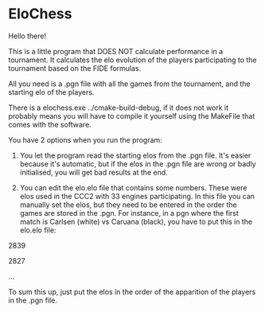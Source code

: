 # EloChess

Hello there!

This is a little program that DOES NOT calculate performance in a tournament. It calculates the elo evolution of the players
participating to the tournament based on the FIDE formulas. 

All you need is a .pgn file with all the games from the tournament, and the starting elo of the players. 


There is a elochess.exe ../cmake-build-debug, if it does not work it probably means you will have to compile it yourself using the
MakeFile that comes with the software. 


You have 2 options when you run the program:

1. You let the program read the starting elos from the .pgn file. It's easier because it's automatic, but if the elos in the .pgn file
are wrong or badly initialised, you will get bad results at the end.

2. You can edit the elo.elo file that contains some numbers. These were elos used in the CCC2 with 33 engines participating.
In this file you can manually set the elos, but they need to be entered in the order the games are stored in the .pgn. For instance,
in a pgn where the first match is Carlsen (white) vs Caruana (black), you have to put this in the elo.elo file:

2839

2827

...

To sum this up, just put the elos in the order of the apparition of the players in the .pgn file. 
